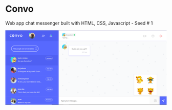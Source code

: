 # Convo
Web app chat messenger built with HTML, CSS, Javascript - Seed # 1 

![alt text](Screenshot/Capture.png "Convo Messenger screenshot image" )
